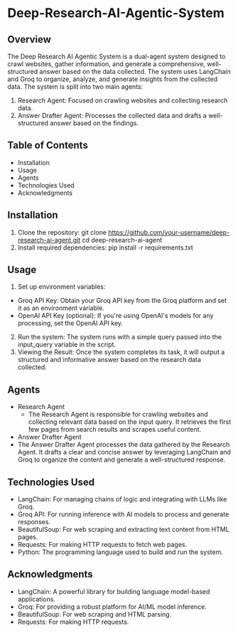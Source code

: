 # Deep-Research-AI-Agentic-System
## Overview
The Deep Research AI Agentic System is a dual-agent system designed to crawl websites, gather information, and generate a comprehensive, well-structured answer based on the data collected. The system uses LangChain and Groq to organize, analyze, and generate insights from the collected data. The system is split into two main agents:
1. Research Agent: Focused on crawling websites and collecting research data.
2. Answer Drafter Agent: Processes the collected data and drafts a well-structured answer based on the findings.

## Table of Contents
- Installation
- Usage
- Agents
- Technologies Used
- Acknowledgments

## Installation
1. Clone the repository: git clone https://github.com/your-username/deep-research-ai-agent.git
                         cd deep-research-ai-agent
2. Install required dependencies: pip install -r requirements.txt

## Usage
1. Set up environment variables:
- Groq API Key: Obtain your Groq API key from the Groq platform and set it as an environment variable.
- OpenAI API Key (optional): If you're using OpenAI's models for any processing, set the OpenAI API key.
2. Run the system: The system runs with a simple query passed into the input_query variable in the script.
3. Viewing the Result: Once the system completes its task, it will output a structured and informative answer based on the research data collected.

## Agents
- Research Agent
  - The Research Agent is responsible for crawling websites and collecting relevant data based on the input query. It retrieves the first few pages from search results and scrapes useful content.
- Answer Drafter Agent
 - The Answer Drafter Agent processes the data gathered by the Research Agent. It drafts a clear and concise answer by leveraging LangChain and Groq to organize the content and generate a well-structured response.
   
## Technologies Used
- LangChain: For managing chains of logic and integrating with LLMs like Groq.
- Groq API: For running inference with AI models to process and generate responses.
- BeautifulSoup: For web scraping and extracting text content from HTML pages.
- Requests: For making HTTP requests to fetch web pages.
- Python: The programming language used to build and run the system.
  
## Acknowledgments
- LangChain: A powerful library for building language model-based applications.
- Groq: For providing a robust platform for AI/ML model inference.
- BeautifulSoup: For web scraping and HTML parsing.
- Requests: For making HTTP requests.

